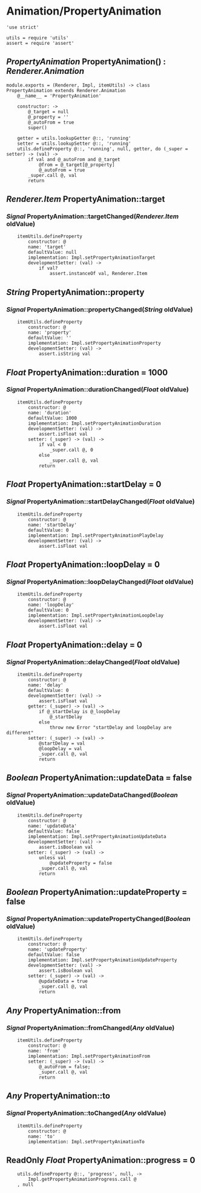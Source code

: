 Animation/PropertyAnimation
===========================

	'use strict'

	utils = require 'utils'
	assert = require 'assert'

*PropertyAnimation* PropertyAnimation() : *Renderer.Animation*
--------------------------------------------------------------

	module.exports = (Renderer, Impl, itemUtils) -> class PropertyAnimation extends Renderer.Animation
		@__name__ = 'PropertyAnimation'

		constructor: ->
			@_target = null
			@_property = ''
			@_autoFrom = true
			super()

		getter = utils.lookupGetter @::, 'running'
		setter = utils.lookupSetter @::, 'running'
		utils.defineProperty @::, 'running', null, getter, do (_super = setter) -> (val) ->
			if val and @_autoFrom and @_target
				@from = @_target[@_property]
				@_autoFrom = true
			_super.call @, val
			return

*Renderer.Item* PropertyAnimation::target
-----------------------------------------

### *Signal* PropertyAnimation::targetChanged(*Renderer.Item* oldValue)

		itemUtils.defineProperty
			constructor: @
			name: 'target'
			defaultValue: null
			implementation: Impl.setPropertyAnimationTarget
			developmentSetter: (val) ->
				if val?
					assert.instanceOf val, Renderer.Item

*String* PropertyAnimation::property
------------------------------------

### *Signal* PropertyAnimation::propertyChanged(*String* oldValue)

		itemUtils.defineProperty
			constructor: @
			name: 'property'
			defaultValue: ''
			implementation: Impl.setPropertyAnimationProperty
			developmentSetter: (val) ->
				assert.isString val

*Float* PropertyAnimation::duration = 1000
------------------------------------------

### *Signal* PropertyAnimation::durationChanged(*Float* oldValue)

		itemUtils.defineProperty
			constructor: @
			name: 'duration'
			defaultValue: 1000
			implementation: Impl.setPropertyAnimationDuration
			developmentSetter: (val) ->
				assert.isFloat val
			setter: (_super) -> (val) ->
				if val < 0
					_super.call @, 0
				else
					_super.call @, val
				return

*Float* PropertyAnimation::startDelay = 0
-----------------------------------------

### *Signal* PropertyAnimation::startDelayChanged(*Float* oldValue)

		itemUtils.defineProperty
			constructor: @
			name: 'startDelay'
			defaultValue: 0
			implementation: Impl.setPropertyAnimationPlayDelay
			developmentSetter: (val) ->
				assert.isFloat val

*Float* PropertyAnimation::loopDelay = 0
----------------------------------------

### *Signal* PropertyAnimation::loopDelayChanged(*Float* oldValue)

		itemUtils.defineProperty
			constructor: @
			name: 'loopDelay'
			defaultValue: 0
			implementation: Impl.setPropertyAnimationLoopDelay
			developmentSetter: (val) ->
				assert.isFloat val

*Float* PropertyAnimation::delay = 0
------------------------------------

### *Signal* PropertyAnimation::delayChanged(*Float* oldValue)

		itemUtils.defineProperty
			constructor: @
			name: 'delay'
			defaultValue: 0
			developmentSetter: (val) ->
				assert.isFloat val
			getter: (_super) -> (val) ->
				if @_startDelay is @_loopDelay
					@_startDelay
				else
					throw new Error "startDelay and loopDelay are different"
			setter: (_super) -> (val) ->
				@startDelay = val
				@loopDelay = val
				_super.call @, val
				return

*Boolean* PropertyAnimation::updateData = false
-----------------------------------------------

### *Signal* PropertyAnimation::updateDataChanged(*Boolean* oldValue)

		itemUtils.defineProperty
			constructor: @
			name: 'updateData'
			defaultValue: false
			implementation: Impl.setPropertyAnimationUpdateData
			developmentSetter: (val) ->
				assert.isBoolean val
			setter: (_super) -> (val) ->
				unless val
					@updateProperty = false
				_super.call @, val
				return

*Boolean* PropertyAnimation::updateProperty = false
---------------------------------------------------

### *Signal* PropertyAnimation::updatePropertyChanged(*Boolean* oldValue)

		itemUtils.defineProperty
			constructor: @
			name: 'updateProperty'
			defaultValue: false
			implementation: Impl.setPropertyAnimationUpdateProperty
			developmentSetter: (val) ->
				assert.isBoolean val
			setter: (_super) -> (val) ->
				@updateData = true
				_super.call @, val
				return

*Any* PropertyAnimation::from
-----------------------------

### *Signal* PropertyAnimation::fromChanged(*Any* oldValue)

		itemUtils.defineProperty
			constructor: @
			name: 'from'
			implementation: Impl.setPropertyAnimationFrom
			setter: (_super) -> (val) ->
				@_autoFrom = false;
				_super.call @, val
				return

*Any* PropertyAnimation::to
---------------------------

### *Signal* PropertyAnimation::toChanged(*Any* oldValue)

		itemUtils.defineProperty
			constructor: @
			name: 'to'
			implementation: Impl.setPropertyAnimationTo

ReadOnly *Float* PropertyAnimation::progress = 0
------------------------------------------------

		utils.defineProperty @::, 'progress', null, ->
			Impl.getPropertyAnimationProgress.call @
		, null
